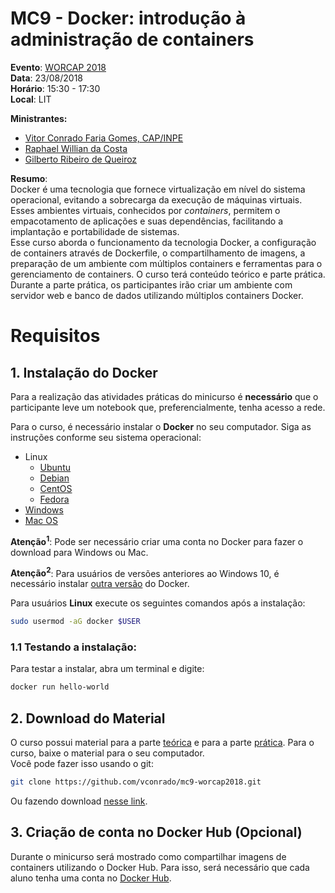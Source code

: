 # MC9 - Docker: introdução à administração de containers

 **Evento**: [WORCAP 2018](http://www.inpe.br/worcap/2018/)  
 **Data**: 23/08/2018  
 **Horário**: 15:30 - 17:30  
 **Local**: LIT  
 
**Ministrantes:**  
- [Vitor Conrado Faria Gomes, CAP/INPE](http://lattes.cnpq.br/2864513791602949)  
- [Raphael Willian da Costa](http://lattes.cnpq.br/7394226786935007)
- [Gilberto Ribeiro de Queiroz](http://lattes.cnpq.br/9981634193003068)

**Resumo**:  
Docker é uma tecnologia que fornece virtualização em nível do sistema operacional, evitando a sobrecarga da execução de máquinas virtuais. Esses ambientes virtuais, conhecidos por *containers*, permitem o empacotamento de aplicações e suas dependências, facilitando a implantação e portabilidade de sistemas.  
Esse curso aborda o funcionamento da tecnologia Docker, a configuração de containers através de Dockerfile, o compartilhamento de imagens, a preparação de um ambiente com múltiplos containers e ferramentas para o gerenciamento de containers. O curso terá conteúdo teórico e parte prática. Durante a parte prática, os participantes irão criar um ambiente com servidor web e banco de dados utilizando múltiplos containers Docker. 

# Requisitos

## 1. Instalação do Docker

Para a realização das atividades práticas do minicurso é **necessário** que o participante leve um notebook que, preferencialmente, tenha acesso a rede.  

Para o curso, é necessário instalar o **Docker** no seu computador. Siga as instruções conforme seu sistema operacional:

- Linux
  - [Ubuntu](https://docs.docker.com/install/linux/docker-ce/ubuntu/)
  - [Debian](https://docs.docker.com/install/linux/docker-ce/debian/)
  - [CentOS](https://docs.docker.com/install/linux/docker-ce/centos/)
  - [Fedora](https://docs.docker.com/install/linux/docker-ce/fedora/)
- [Windows](https://docs.docker.com/docker-for-windows/install/)
- [Mac OS](https://docs.docker.com/docker-for-mac/install/)

**Atenção<sup>1</sup>**: Pode ser necessário criar uma conta no Docker para fazer o download para Windows ou Mac.  

**Atenção<sup>2</sup>**: Para usuários de versões anteriores ao Windows 10, é necessário instalar [outra versão](https://docs.docker.com/toolbox/overview/) do Docker.

Para usuários **Linux** execute os seguintes comandos após a instalação:

```bash
sudo usermod -aG docker $USER
```
### 1.1 Testando a instalação:
Para testar a instalar, abra um terminal e digite: 

```bash
docker run hello-world
```



## 2. Download do Material

O curso possui material para a parte [teórica](teoria) e para a parte [prática](pratica).
Para o curso, baixe o material para o seu computador.  
Você pode fazer isso usando o git:  
```bash
git clone https://github.com/vconrado/mc9-worcap2018.git
```

Ou fazendo download [nesse link](https://codeload.github.com/vconrado/mc9-worcap2018/zip/master).
## 3. Criação de conta no Docker Hub (Opcional)

Durante o minicurso será mostrado como compartilhar imagens de containers utilizando o Docker Hub. Para isso, será necessário que cada aluno tenha uma conta no [Docker Hub](https://hub.docker.com/). 

